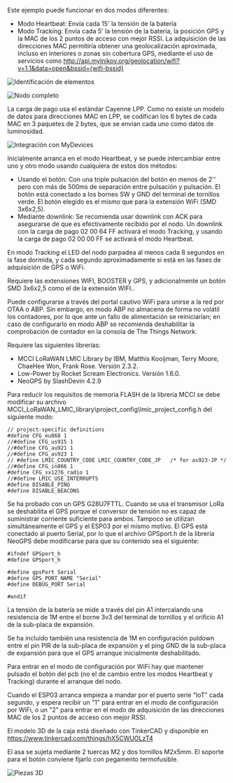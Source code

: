 Este ejemplo puede funcionar en dos modos diferentes:
* Modo Heartbeat: Envía cada 15' la tensión de la batería 
* Modo Tracking: Envía cada 5' la tensión de la batería, la posición GPS y la MAC de los 2 puntos de acceso con mejor RSSI. La adquisición de las direcciones MAC permitiría obtener una geolocalización aproximada, incluso en interiores o zonas sin cobertura GPS, mediante el uso de servicios como http://api.mylnikov.org/geolocation/wifi?v=1.1&data=open&bssid={wifi-bssid}

![Identificación de elementos](https://github.com/IoTopenTech/Nodo_TTN_MAD_V2_2/blob/master/rsc/TTN_MAD_V2_2_dondeestamimochila.jpg)

![Nodo completo](https://github.com/IoTopenTech/Nodo_TTN_MAD_V2_2/blob/master/rsc/TTN_MAD_V2_2_dondeestamimochila_completo.jpg)

La carga de pago usa el estándar Cayenne LPP. Como no existe un modelo de datos para direcciones MAC en LPP, se codifican los 6 bytes de cada MAC en 3 paquetes de 2 bytes, que se envían cada uno como datos de luminosidad.

![Integración con MyDevices](https://github.com/IoTopenTech/Nodo_TTN_MAD_V2_2/blob/master/rsc/TTN_MAD_V2_2_dondeestamimochila_mydevices.jpg)

Inicialmente arranca en el modo Heartbeat, y se puede intercambiar entre uno y otro modo usando cualquiera de estos dos métodos:
* Usando el botón: Con una triple pulsación del botón en menos de 2'' pero con más de 500ms de separación entre pulsación y pulsación. El botón está conectado a los bornes SW y GND del terminal de tornillos verde. El botón elegido es el mismo que para la extensión WiFi (SMD 3x6x2,5).
* Mediante downlink: Se recomienda usar downlink con ACK para asegurarse de que es efectivamente recibido por el nodo. Un downlink con la carga de pago 02 00 64 FF activará el modo Tracking, y usando la carga de pago 02 00 00 FF se activará el modo Heartbeat.

En modo Tracking el LED del nodo parpadea al menos cada 8 segundos en la fase dormida, y cada segundo aproximadamente si está en las fases de adquisición de GPS o WiFi.

Requiere las extensiones WIFI, BOOSTER y GPS, y adicionalmente un botón SMD 3x6x2,5 como el de la extensión WIFI..

Puede configurarse a través del portal cautivo WiFi para unirse a la red por OTAA o ABP.
Sin embargo, en modo ABP no almacena de forma no volátil los contadores, por lo que ante un fallo de alimentación se reiniciarían; en caso de configurarlo en modo ABP se recomienda deshabilitar la comprobación de contador en la consola de The Things Network.

Requiere las siguientes librerías:
* MCCI LoRaWAN LMIC Library by IBM, Matthis Kooijman, Terry Moore, ChaeHee Won, Frank Rose. Versión 2.3.2.
* Low-Power by Rocket Scream Electronics. Versión 1.6.0.
* NeoGPS by SlashDevin 4.2.9

Para reducir los requisitos de memoria FLASH de la librería MCCI se debe modificar su archivo MCCI_LoRaWAN_LMIC_library\project_config\lmic_project_config.h del siguiente modo:
```
// project-specific definitions
#define CFG_eu868 1
//#define CFG_us915 1
//#define CFG_au921 1
//#define CFG_as923 1
// #define LMIC_COUNTRY_CODE LMIC_COUNTRY_CODE_JP	/* for as923-JP */
//#define CFG_in866 1
#define CFG_sx1276_radio 1
//#define LMIC_USE_INTERRUPTS
#define DISABLE_PING
#define DISABLE_BEACONS
```
Se ha probado con un GPS G28U7FTTL.
Cuando se usa el transmisor LoRa se deshabilita el GPS porque el conversor de tensión no es capaz de suministrar corriente suficiente para ambos. Tampoco se utilizan simultáneamente el GPS y el ESP03 por el mismo motivo.
El GPS está conectado al puerto Serial, por lo que el archivo GPSport.h de la librería NeoGPS debe modificarse para que su contenido sea el siguiente:
```
#ifndef GPSport_h
#define GPSport_h

#define gpsPort Serial
#define GPS_PORT_NAME "Serial"
#define DEBUG_PORT Serial

#endif
```
La tensión de la batería se mide a través del pin A1 intercalando una resistencia de 1M entre el borne 3v3 del terminal de tornillos y el orificio A1 de la sub-placa de expansión.

Se ha incluido también una resistencia de 1M en configuración puldown entre el pin PIR de la sub-placa de expansión y el ping GND de la sub-placa de expansión para que el GPS arranque inicialmente deshabilitado.

Para entrar en el modo de configuración por WiFi hay que mantener pulsado el botón del pcb (no el de cambio entre los modos Heartbeat y Tracking) durante el arranque del nodo.

Cuando el ESP03 arranca empieza a mandar por el puerto serie "IoT" cada segundo, y espera recibir un "1" para entrar en el modo de configuración por WiFi, o un "2" para entrar en el modo de adquisición de las direcciones MAC de los 2 puntos de acceso con mejor RSSI.

El modelo 3D de la caja está diseñado con TinkerCAD y disponible en  https://www.tinkercad.com/things/hX5CWUOLzT4 

El asa se sujeta mediante 2 tuercas M2 y dos tornillos M2x5mm.
El soporte para el botón conviene fijarlo con pegamento termofusible.

![Piezas 3D](https://github.com/IoTopenTech/Nodo_TTN_MAD_V2_2/blob/master/rsc/TTN_MAD_V2_2_dondeestamimochila_3d.jpg)

